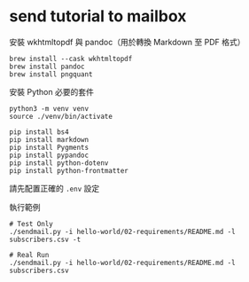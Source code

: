 # send tutorial to mailbox

安裝 wkhtmltopdf 與 pandoc（用於轉換 Markdown 至 PDF 格式）

```
brew install --cask wkhtmltopdf
brew install pandoc
brew install pngquant
```

安裝 Python 必要的套件

```
python3 -m venv venv
source ./venv/bin/activate

pip install bs4
pip install markdown
pip install Pygments
pip install pypandoc
pip install python-dotenv
pip install python-frontmatter
```

請先配置正確的 `.env` 設定

執行範例

```
# Test Only
./sendmail.py -i hello-world/02-requirements/README.md -l subscribers.csv -t

# Real Run
./sendmail.py -i hello-world/02-requirements/README.md -l subscribers.csv
```